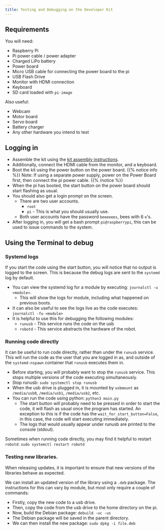 ```yaml
---
title: Testing and Debugging on the Developer Kit
---
```


## Requirements

You will need:

- Raspberry Pi
- Pi power cable / power adapter
- Charged LiPo battery
- Power board
- Micro USB cable for connecting the power board to the pi
- USB Flash Drive
- Monitor with HDMI connection
- Keyboard
- SD card loaded with `pi-image`

Also useful:

- Webcam
- Motor board
- Servo board
- Battery charger
- Any other hardware you intend to test

## Logging in

- Assemble the kit using the [kit assembly instructions](https://docs.sourcebots.org/tutorials/kit-assembly/).
- Additionally, connect the HDMI cable from the monitor, and a keyboard.
- Boot the kit using the power button on the power board.
{{% notice info %}} Note: If using a separate power supply, power on the Power Board first, then connect the pi power cable. {{% /notice %}}
- When the pi has booted, the start button on the power board should start flashing as usual.
- You should also get a login prompt on the screen.
    - There are two user accounts.
        - `root`
        - `pi` - This is what you should usually use.
    - Both user accounts have the password `beeeeees`, bees with 6 `e`'s.
- After logging in, you will get a bash prompt `pi@raspberrypi`, this can be used to issue commands to the system.

## Using the Terminal to debug

### Systemd logs

If you start the code using the start button, you will notice that no output is logged to the screen. This is because the debug logs are sent to the `systemd` log
by default.

- You can view the systemd log for a module by executing: `journalctl -u <module>`.
    - This will show the logs for module, including what happened on previous boots.
- It can also be useful to see the logs live as the code executes: `journalctl -fu <module>`
- It is helpful to use this for debugging the following modules:
    - `runusb` - This service runs the code on the usb
    - `robotd` - This service abstracts the hardware of the robot.

### Running code directly

It can be useful to run code directly, rather than under the `runusb` service. This will run the code as the user that you are logged in as, and outside of the `systemd-nspawn` container that `runusb` executes them in.

- Before starting, you will probably want to stop the `runusb` service. This stops multiple versions of the code executing simultaneously.
- Stop runusb: `sudo systemctl stop runusb`
- When the usb drive is plugged in, it is mounted by `usbmount` as `/media/usb0`, `/media/usb1`, `/media/usb2`, etc.
- You can run the code using python: `python3 main.py`
    - The start button will probably need to be pressed in order to start the code, it will flash as usual once the program has started. An exception to this is if the code has the `wait_for_start_button=False`, in this case, the code will start executing immediately. 
    - The logs that would usually appear under runusb are printed to the console (stdout).

Sometimes when running code directly, you may find it helpful to restart `robotd`: `sudo systemctl restart robotd`

### Testing new libraries.

When releasing updates, it is important to ensure that new versions of the libraries behave as expected.

We can install an updated version of the library using a `.deb` package. The instructions for this can vary by module, but most only require a couple of commands:

- Firstly, copy the new code to a usb drive.
- Then, copy the code from the usb drive to the home directory on the pi.
- Now, build the Debian package: `debuild -uc -us`
- The Debian package will be saved in the parent directory.
- We can then install the new package: `sudo dpkg -i file.deb`
